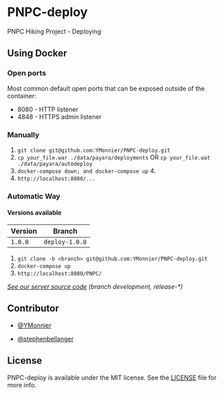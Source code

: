 # PNPC-deploy

PNPC Hiking Project - Deploying

## Using Docker

### Open ports

Most common default open ports that can be exposed outside of the container:

- 8080 - HTTP listener
- 4848 - HTTPS admin listener

### Manually

1. `git clone git@github.com:YMonnier/PNPC-deploy.git`
2. `cp your_file.war ./data/payara/deployments` OR `cp your_file.wat ./data/payara/autodeploy`
3. `docker-compose down; and docker-compose up` 4.
4. `http://localhost:8080/...`

### Automatic Way

#### Versions available

Version | Branch
------- | --------------
`1.0.0` | `deploy-1.0.0`

1. `git clone -b <branch> git@github.com:YMonnier/PNPC-deploy.git`
2. `docker-compose up`
3. `http://localhost:8080/PNPC/`

_[See our server source code](https://github.com/YMonnier/PNPC-server) (branch development, release-*)_

## Contributor

- [@YMonnier](https://github.com/YMonnier)

- [@stephenbellanger](https://github.com/stephenbellanger)

## License

PNPC-deploy is available under the MIT license. See the [LICENSE](https://github.com/YMonnier/PNPC-deploy/blob/master/LICENSE) file for more info.
